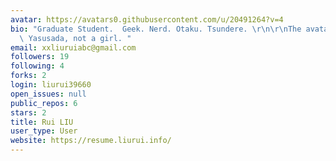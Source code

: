 ```yaml
---
avatar: https://avatars0.githubusercontent.com/u/20491264?v=4
bio: "Graduate Student.  Geek. Nerd. Otaku. Tsundere. \r\n\r\nThe avatar is Yamatonokami\
  \ Yasusada, not a girl. "
email: xxliuruiabc@gmail.com
followers: 19
following: 4
forks: 2
login: liurui39660
open_issues: null
public_repos: 6
stars: 2
title: Rui LIU
user_type: User
website: https://resume.liurui.info/
---
```

